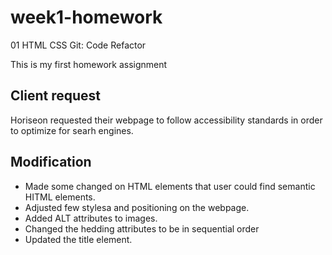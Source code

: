 # week1-homework 
01 HTML CSS Git: Code Refactor

This is my first homework assignment

## Client request
Horiseon requested their webpage to follow accessibility standards in order to optimize for searh engines. 

## Modification
* Made some changed on HTML elements that user could find semantic HITML elements.
* Adjusted few stylesa and positioning on the webpage.
* Added ALT attributes to images.
* Changed the hedding attributes to be in sequential order
* Updated the title element. 




